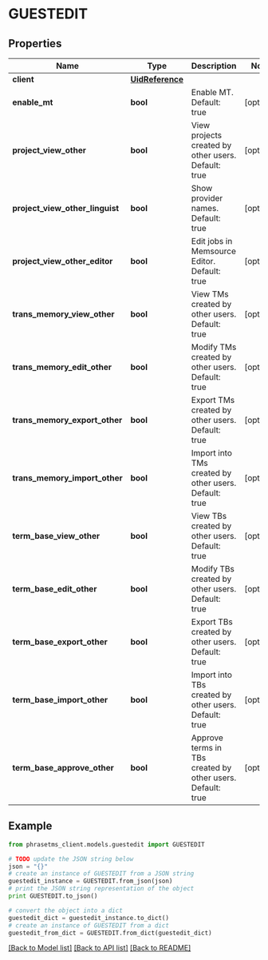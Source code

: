 # GUESTEDIT

## Properties

| Name                            | Type                                | Description                                                | Notes      |
| ------------------------------- | ----------------------------------- | ---------------------------------------------------------- | ---------- |
| **client**                      | [**UidReference**](UidReference.md) |                                                            |
| **enable_mt**                   | **bool**                            | Enable MT. Default: true                                   | [optional] |
| **project_view_other**          | **bool**                            | View projects created by other users. Default: true        | [optional] |
| **project_view_other_linguist** | **bool**                            | Show provider names. Default: true                         | [optional] |
| **project_view_other_editor**   | **bool**                            | Edit jobs in Memsource Editor. Default: true               | [optional] |
| **trans_memory_view_other**     | **bool**                            | View TMs created by other users. Default: true             | [optional] |
| **trans_memory_edit_other**     | **bool**                            | Modify TMs created by other users. Default: true           | [optional] |
| **trans_memory_export_other**   | **bool**                            | Export TMs created by other users. Default: true           | [optional] |
| **trans_memory_import_other**   | **bool**                            | Import into TMs created by other users. Default: true      | [optional] |
| **term_base_view_other**        | **bool**                            | View TBs created by other users. Default: true             | [optional] |
| **term_base_edit_other**        | **bool**                            | Modify TBs created by other users. Default: true           | [optional] |
| **term_base_export_other**      | **bool**                            | Export TBs created by other users. Default: true           | [optional] |
| **term_base_import_other**      | **bool**                            | Import into TBs created by other users. Default: true      | [optional] |
| **term_base_approve_other**     | **bool**                            | Approve terms in TBs created by other users. Default: true | [optional] |

## Example

```python
from phrasetms_client.models.guestedit import GUESTEDIT

# TODO update the JSON string below
json = "{}"
# create an instance of GUESTEDIT from a JSON string
guestedit_instance = GUESTEDIT.from_json(json)
# print the JSON string representation of the object
print GUESTEDIT.to_json()

# convert the object into a dict
guestedit_dict = guestedit_instance.to_dict()
# create an instance of GUESTEDIT from a dict
guestedit_from_dict = GUESTEDIT.from_dict(guestedit_dict)
```

[[Back to Model list]](../README.md#documentation-for-models) [[Back to API list]](../README.md#documentation-for-api-endpoints) [[Back to README]](../README.md)
